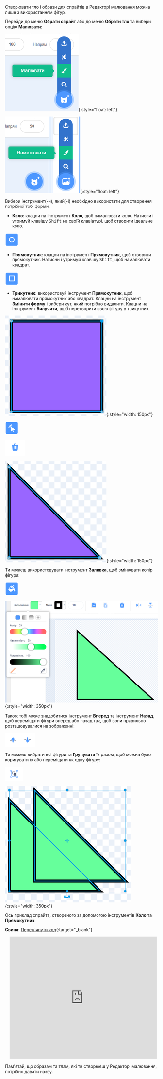 Створювати тло і образи для спрайтів в Редакторі малювання можна лише з використанням фігур.

Перейди до меню **Обрати спрайт** або до меню **Обрати тло** та вибери опцію **Малювати**:

![Опція 'Малювати' в меню 'Обрати спрайт'.](images/choose-a-sprite.png){:style="float: left"}

![Опція «Намалювати» в меню «Обрати тло».](images/choose-a-backdrop.png){:style="float: left"}

Вибери інструмент(-и), який(-і) необхідно використати для створення потрібної тобі форми:

+ **Коло**: клацни на інструмент **Коло**, щоб намалювати коло. Натисни і утримуй клавішу <kbd>Shift</kbd> на своїй клавіатурі, щоб створити ідеальне коло.

![Інструмент «Коло».](images/circle-tool.png)

+ **Прямокутник**: клацни на інструмент **Прямокутник**, щоб створити прямокутник. Натисни і утримуй клавішу <kbd>Shift</kbd>, щоб намалювати квадрат.

![Інструмент «Прямокутник».](images/rectangle-tool.png)

+ **Трикутник**: використовуй інструмент **Прямокутник**, щоб намалювати прямокутник або квадрат. Клацни на інструмент **Змінити форму** і вибери кут, який потрібно видалити. Клацни на інструмент **Вилучити**, щоб перетворити свою фігуру в трикутник.

![Фігура квадрата з одним виділеним кутом.](images/square.png){:style="width: 150px"}

![Інструмент «Змінити форму».](images/reshape.png)

![Інструмент «Вилучити».](images/delete.png)

![Фігура трикутника.](images/corner.png){:style="width: 150px"}

Ти можеш використовувати інструмент **Заливка**, щоб змінювати колір фігури:

![Інструмент «Заливка».](images/fill-tool.png)

![Вибір кольору «Заливки» та новий колір форми.](images/changed-colour.png){:style="width: 350px"}

Також тобі може знадобитися інструмент **Вперед** та інструмент **Назад**, щоб переміщати фігури вперед або назад так, щоб вони правильно розташовувалися на зображенні:

![Інструменти Вперед та Назад.](images/front-back-tools.png)

Ти можеш вибрати всі фігури та **Групувати** їх разом, щоб можна було коригувати їх або переміщати як одну фігуру:

![Інструмент «Групувати».](images/group.png)

![Вибрано кілька фігур.](images/selected-shapes.png){:style="width: 350px"}

Ось приклад спрайта, створеного за допомогою інструментів **Коло** та **Прямокутник**:

**Свиня**: [Переглянути код](https://scratch.mit.edu/projects/495903163/editor){:target="_blank"}
<div class="scratch-preview" style="margin-left: 15px;">
  <iframe allowtransparency="true" width="485" height="402" src="https://scratch.mit.edu/projects/embed/495903163/?autostart=false" frameborder="0"></iframe>
</div>

Пам'ятай, що образам та тлам, які ти створюєш у Редакторі малювання, потрібно давати назву.
